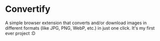 # Convertify
A simple browser extension that converts and/or download images in different formats (like JPG, PNG, WebP, etc.) in just one click.
It's my first ever project :D
